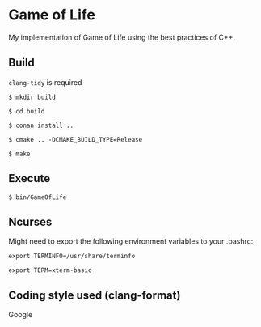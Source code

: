 # Game of Life

My implementation of Game of Life using the best practices of C++.

## Build
`clang-tidy` is required

`$ mkdir build`

`$ cd build`

`$ conan install ..`

`$ cmake .. -DCMAKE_BUILD_TYPE=Release`

`$ make`

## Execute
`$ bin/GameOfLife`

## Ncurses
Might need to export the following environment variables to your .bashrc:

`export TERMINFO=/usr/share/terminfo`

`export TERM=xterm-basic`

## Coding style used (clang-format)
Google